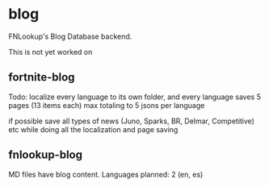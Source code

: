 # blog
FNLookup's Blog Database backend.

This is not yet worked on

## fortnite-blog

Todo: localize every language to its own folder, and every language saves 5 pages (13 items each) max totaling to 5 jsons per language

if possible save all types of news (Juno, Sparks, BR, Delmar, Competitive) etc while doing all the localization and page saving

## fnlookup-blog

MD files have blog content. Languages planned: 2 (en, es)
